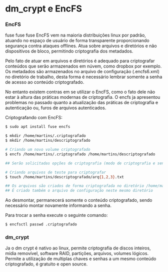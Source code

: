 # dm_crypt e EncFS


### EncFS
<p>
fuse
fuse
fuse
EncFS vem na maioria distribuições linux por padrão, atuando no espaço de usuário de forma transparente proporcionando segurança contra ataques offlines.
Atua sobre arquivos e diretórios e não dispositivos de bloco, permitindo criptografia dos metadados.

Pelo fato de atuar em arquivos e diretórios é adequado para criptografar conteúdos que serão armazenados em núvem, como dropbox por exemplo.
Os metadados são armazenados no arquivo de configuração (.encfs6.xml) no diretório de trabalho, desta forma é necessário lembrar somente a senha de acesso ao conteúdo criptografado.

No entanto existem contras em se utilizar o EncFS, como o fato dele não estar à altura das práticas modernas de criptografia. O encfs ja apresentou problemas no passado quanto a atualização das práticas de criptografia e autenticação ou, furos de arquivos autenticados.
</p>

Criptografando com EncFS:
```bash
$ sudo apt install fuse encfs

$ mkdir /home/martins/.criptografado
$ mkdir /home/martins/descriptografado

# Criando um novo volume criptografado
$ encfs /home/martins/.criptografado /home/martins/descriptografado

## Serão solicitadas opções de criptografia (modo de criptografia e senha)

# Criando arquivos de teste para criptografar
$ touch /home/martins/descriptografado/arq{1,2,3}.txt

## Os arquivos são criados de forma criptografada no diretório /home/martins/.criptografado
## É criado também o arquivo de configuração neste mesmo diretório
```

Ao desmontar, permanecerá somente o conteúdo criptografado, sendo necessário montar novamente informando a senha.

Para trocar a senha execute o seguinte comando:
```bash
$ encfsctl passwd .criptografado
```

### dm_crypt
<p>
Ja o dm crypt é nativo ao linux, permite criptografia de discos inteiros, mídia removível, software RAID, partições, arquivos, volumes lógicos. Permite a utilização de multiplas chaves e senhas a um mesmo conteúdo criptografado, é gratuito e open source.


</p>
